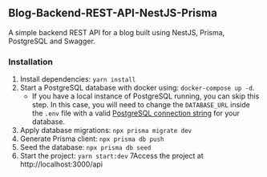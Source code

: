 ## Blog-Backend-REST-API-NestJS-Prisma

A simple backend REST API for a blog built using NestJS, Prisma, PostgreSQL and Swagger.

### Installation

1. Install dependencies: `yarn install`
2. Start a PostgreSQL database with docker using: `docker-compose up -d`.
    - If you have a local instance of PostgreSQL running, you can skip this step. In this case, you will need to change
      the `DATABASE_URL` inside the `.env` file with a
      valid [PostgreSQL connection string](https://www.prisma.io/docs/concepts/database-connectors/postgresql#connection-details)
      for your database.
3. Apply database migrations: `npx prisma migrate dev`
4. Generate Prisma client: `npx prisma db push`
5. Seed the database: `npx prisma db seed`
6. Start the project:  `yarn start:dev`
   7Access the project at http://localhost:3000/api
